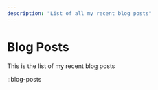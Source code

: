 ```yaml
---
description: "List of all my recent blog posts"
---
```


# Blog Posts

This is the list of my recent blog posts

::blog-posts
